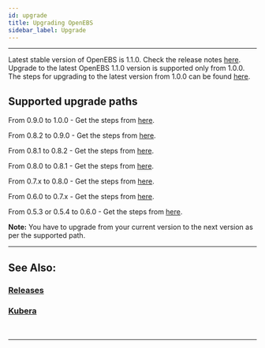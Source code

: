 ```yaml
---
id: upgrade
title: Upgrading OpenEBS
sidebar_label: Upgrade
---
```

------

Latest stable version of OpenEBS is 1.1.0. Check the release notes [here](https://github.com/openebs/openebs/releases/tag/1.1.0).  Upgrade to the latest OpenEBS 1.1.0 version is supported only from 1.0.0. The steps for upgrading to the latest version from 1.0.0 can be found [here](https://github.com/openebs/openebs/tree/master/k8s/upgrades/1.0.0-1.1.0).

## Supported upgrade paths

From 0.9.0 to 1.0.0 - Get the steps from [here](https://docs.openebs.io/v100/docs/next/upgrade.html).

From 0.8.2 to 0.9.0 - Get the steps from [here](https://docs.openebs.io/v090/docs/next/upgrade.html).

From 0.8.1 to 0.8.2 - Get the steps from [here](https://v08-docs.openebs.io/v082/docs/next/upgrade.html).

From 0.8.0 to 0.8.1 - Get the steps from [here](https://v081-docs.openebs.io/docs/next/upgrade.html).

From 0.7.x to 0.8.0 - Get the steps from [here](https://v08-docs.openebs.io/docs/next/upgrade.html).

From 0.6.0 to 0.7.x - Get the steps from [here](https://v07-docs.openebs.io/docs/next/upgrade.html).

From 0.5.3 or 0.5.4 to 0.6.0 - Get the steps from [here](https://v06-docs.openebs.io/docs/next/upgrade.html).

**Note:** You have to upgrade from your current version to the next version as per the supported path. 

<hr>

## See Also:

### [Releases](/v110/docs/next/releases.html)

### [Kubera](/v110/docs/next/kubera.html)



<br>

<hr>
<br>



<!-- Hotjar Tracking Code for https://docs.openebs.io -->

<script>
   (function(h,o,t,j,a,r){
       h.hj=h.hj||function(){(h.hj.q=h.hj.q||[]).push(arguments)};
       h._hjSettings={hjid:785693,hjsv:6};
       a=o.getElementsByTagName('head')[0];
       r=o.createElement('script');r.async=1;
       r.src=t+h._hjSettings.hjid+j+h._hjSettings.hjsv;
       a.appendChild(r);
   })(window,document,'https://static.hotjar.com/c/hotjar-','.js?sv=');
</script>


<!-- Global site tag (gtag.js) - Google Analytics -->
<script async src="https://www.googletagmanager.com/gtag/js?id=UA-92076314-12"></script>
<script>
  window.dataLayer = window.dataLayer || [];
  function gtag(){dataLayer.push(arguments);}
  gtag('js', new Date());

  gtag('config', 'UA-92076314-12');
</script>
